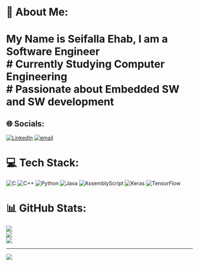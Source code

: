# 💫 About Me:
# My Name is Seifalla Ehab, I am a Software Engineer<br># Currently Studying Computer Engineering<br># Passionate about Embedded SW and SW development


## 🌐 Socials:
[![LinkedIn](https://img.shields.io/badge/LinkedIn-%230077B5.svg?logo=linkedin&logoColor=white)](https://linkedin.com/in/https://www.linkedin.com/in/seif-ehab-51a549268/) [![email](https://img.shields.io/badge/Email-D14836?logo=gmail&logoColor=white)](mailto:semaziz2003@gmail.com) 

# 💻 Tech Stack:
![C](https://img.shields.io/badge/c-%2300599C.svg?style=for-the-badge&logo=c&logoColor=white) ![C++](https://img.shields.io/badge/c++-%2300599C.svg?style=for-the-badge&logo=c%2B%2B&logoColor=white) ![Python](https://img.shields.io/badge/python-3670A0?style=for-the-badge&logo=python&logoColor=ffdd54) ![Java](https://img.shields.io/badge/java-%23ED8B00.svg?style=for-the-badge&logo=openjdk&logoColor=white) ![AssemblyScript](https://img.shields.io/badge/assembly%20script-%23000000.svg?style=for-the-badge&logo=assemblyscript&logoColor=white) ![Keras](https://img.shields.io/badge/Keras-%23D00000.svg?style=for-the-badge&logo=Keras&logoColor=white) ![TensorFlow](https://img.shields.io/badge/TensorFlow-%23FF6F00.svg?style=for-the-badge&logo=TensorFlow&logoColor=white)
# 📊 GitHub Stats:
![](https://github-readme-stats.vercel.app/api?username=seifehab11-8&theme=dark&hide_border=false&include_all_commits=false&count_private=false)<br/>
![](https://github-readme-streak-stats.herokuapp.com/?user=seifehab11-8&theme=dark&hide_border=false)<br/>
![](https://github-readme-stats.vercel.app/api/top-langs/?username=seifehab11-8&theme=dark&hide_border=false&include_all_commits=false&count_private=false&layout=compact)

---
[![](https://visitcount.itsvg.in/api?id=seifehab11-8&icon=0&color=0)](https://visitcount.itsvg.in)

<!-- Proudly created with GPRM ( https://gprm.itsvg.in ) -->
